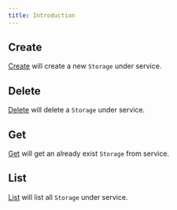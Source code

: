 ```yaml
---
title: Introduction
---
```


## Create

[Create](go-storage/operations/servicer/create.md) will create a new `Storage` under service.

## Delete

[Delete](go-storage/operations/servicer/delete.md) will delete a `Storage` under service.

## Get

[Get](go-storage/operations/servicer/get.md) will get an already exist `Storage` from service.

## List

[List](go-storage/operations/servicer/list.md) will list all `Storage` under service.
